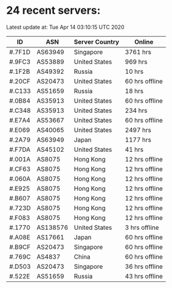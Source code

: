 # 24 recent servers:

Latest update at: Tue Apr 14 03:10:15 UTC 2020

| ID | ASN | Server Country | Online |
| -- | --- | -------------- | ------ |
| #.7F1D | AS63949 | Singapore | 3761 hrs |
| #.9FC3 | AS53889 | United States | 969 hrs |
| #.1F2B | AS49392 | Russia | 10 hrs |
| #.20CF | AS20473 | United States | 60 hrs offline |
| #.C133 | AS51659 | Russia | 18 hrs |
| #.0B84 | AS35913 | United States | 60 hrs offline |
| #.C348 | AS35913 | United States | 234 hrs |
| #.E7A4 | AS53667 | United States | 60 hrs offline |
| #.E069 | AS40065 | United States | 2497 hrs |
| #.2A79 | AS63949 | Japan | 1177 hrs |
| #.F7DA | AS45102 | United States | 41 hrs |
| #.001A | AS8075 | Hong Kong | 12 hrs offline |
| #.CF63 | AS8075 | Hong Kong | 12 hrs offline |
| #.060A | AS8075 | Hong Kong | 12 hrs offline |
| #.E925 | AS8075 | Hong Kong | 12 hrs offline |
| #.B607 | AS8075 | Hong Kong | 12 hrs offline |
| #.723D | AS8075 | Hong Kong | 12 hrs offline |
| #.F083 | AS8075 | Hong Kong | 12 hrs offline |
| #.1770 | AS138576 | United States | 3 hrs offline |
| #.A08E | AS17661 | Japan | 60 hrs offline |
| #.B9CF | AS20473 | Singapore | 60 hrs offline |
| #.769C | AS4837 | China | 60 hrs offline |
| #.D503 | AS20473 | Singapore | 36 hrs offline |
| #.522E | AS51659 | Russia | 43 hrs offline |

